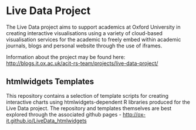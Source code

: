 # Live Data Project

The Live Data project aims to support academics at Oxford University in creating interactive visualisations using a variety of cloud-based visualisation services for the academic to freely embed within academic journals, blogs and personal website through the use of iframes.

Information about the project may be found here: http://blogs.it.ox.ac.uk/acit-rs-team/projects/live-data-project/

## htmlwidgets Templates

This repository contains a selection of template scripts for creating interactive charts using htmlwidgets-dependent R libraries produced for the Live Data project. The repository and templates themselves are best explored through the associated github pages - http://ox-it.github.io/LiveData_htmlwidgets
